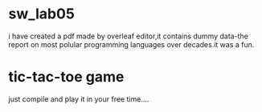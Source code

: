 
# sw_lab05
  i have created a pdf made by overleaf editor,it contains dummy data-the report on most polular programming languages over decades.it was a fun.
  
# tic-tac-toe game
  just compile and play it in your free time....
